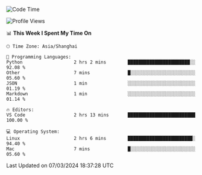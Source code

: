 <!--START_SECTION:waka-->
![Code Time](http://img.shields.io/badge/Code%20Time-361%20hrs%2018%20mins-blue)

![Profile Views](http://img.shields.io/badge/Profile%20Views-5-blue)

📊 **This Week I Spent My Time On** 

```text
🕑︎ Time Zone: Asia/Shanghai

💬 Programming Languages: 
Python                   2 hrs 2 mins        ███████████████████████░░   92.08 % 
Other                    7 mins              █░░░░░░░░░░░░░░░░░░░░░░░░   05.60 % 
JSON                     1 min               ░░░░░░░░░░░░░░░░░░░░░░░░░   01.19 % 
Markdown                 1 min               ░░░░░░░░░░░░░░░░░░░░░░░░░   01.14 % 

🔥 Editors: 
VS Code                  2 hrs 13 mins       █████████████████████████   100.00 % 

💻 Operating System: 
Linux                    2 hrs 6 mins        ████████████████████████░   94.40 % 
Mac                      7 mins              █░░░░░░░░░░░░░░░░░░░░░░░░   05.60 % 
```


 Last Updated on 07/03/2024 18:37:28 UTC
<!--END_SECTION:waka-->
